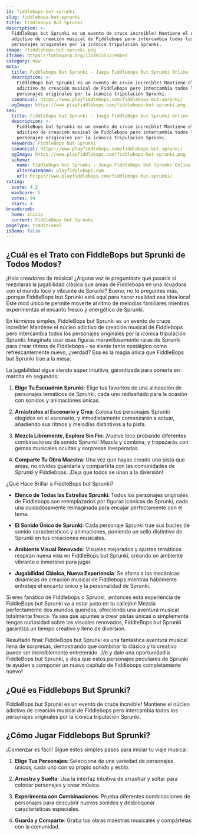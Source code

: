 ```yaml
---
id: fiddlebops-but-sprunki
slug: fiddlebops-but-sprunki
title: Fiddlebops But Sprunki
description: >-
  FiddleBops but Sprunki es un evento de cruce increíble! Mantiene el núcleo
  adictivo de creación musical de Fiddlebops pero intercambia todos los
  personajes originales por la icónica tripulación Sprunki.
image: /fiddlebops-but-sprunki.png
iframe: https://turbowarp.org/1114915532/embed
category: new
meta:
  title: Fiddlebops But Sprunki - Juega Fiddlebops But Sprunki Online
  description: >-
    FiddleBops but Sprunki es un evento de cruce increíble! Mantiene el núcleo
    adictivo de creación musical de Fiddlebops pero intercambia todos los
    personajes originales por la icónica tripulación Sprunki.
  canonical: https://www.playfiddlebops.com/fiddlebops-but-sprunki/
  ogImage: https://www.playfiddlebops.com/fiddlebops-but-sprunki.png
seo:
  title: FiddleBops but Sprunki - Juega FiddleBops but Sprunki Online
  description: >-
    FiddleBops but Sprunki es un evento de cruce increíble! Mantiene el núcleo
    adictivo de creación musical de Fiddlebops pero intercambia todos los
    personajes originales por la icónica tripulación Sprunki.
  keywords: FiddleBops but Sprunki
  canonical: https://www.playfiddlebops.com/fiddlebops-but-sprunki/
  ogImage: https://www.playfiddlebops.com/fiddlebops-but-sprunki.png
  schema:
    name: FiddleBops but Sprunki - Juega FiddleBops but Sprunki Online
    alternateName: playfiddlebops.com
    url: https://www.playfiddlebops.com/fiddlebops-but-sprunki/
rating:
  score: 4.2
  maxScore: 5
  votes: 94
  stars: 4
breadcrumb:
  home: inicio
  current: FiddleBops but Sprunki
pageType: traditional
isDemo: false
---
```


## ¿Cuál es el Trato con FiddleBops but Sprunki de Todos Modos?

¡Hola creadores de música! ¿Alguna vez te preguntaste qué pasaría si mezclaras la jugabilidad clásica que amas de Fiddlebops en una licuadora con el mundo loco y vibrante de Sprunki? Bueno, no te preguntes más, ¡porque FiddleBops but Sprunki está aquí para hacer realidad esa idea loca! Este mod único te permite moverte al ritmo de melodías familiares mientras experimentas el encanto fresco y energético de Sprunki.

En términos simples, FiddleBops but Sprunki es un evento de cruce increíble! Mantiene el núcleo adictivo de creación musical de Fiddlebops pero intercambia todos los personajes originales por la icónica tripulación Sprunki. Imagínate usar esas figuras maravillosamente raras de Sprunki para crear ritmos de Fiddlebops – se siente tanto nostálgico como refrescantemente nuevo, ¿verdad? Esa es la magia única que FiddleBops but Sprunki trae a la mesa.

La jugabilidad sigue siendo súper intuitiva, garantizada para ponerte en marcha en segundos:

1. **Elige Tu Escuadrón Sprunki**: Elige tus favoritos de una alineación de personajes temáticos de Sprunki, cada uno rediseñado para la ocasión con sonidos y animaciones únicas.

1. **Arrástralos al Escenario y Crea**: Coloca tus personajes Sprunki elegidos en el escenario, y inmediatamente comenzarán a actuar, añadiendo sus ritmos y melodías distintivos a tu pista.

1. **Mezcla Libremente, Explora Sin Fin**: ¡Vuelve loco probando diferentes combinaciones de sonido Sprunki! Mezcla y combina, y tropezarás con gemas musicales ocultas y sorpresas inesperadas.

1. **Comparte Tu Obra Maestra**: Una vez que hayas creado una pista que amas, no olvides guardarla y compartirla con las comunidades de Sprunki y Fiddlebops. ¡Deja que todos se unan a la diversión!

¿Qué Hace Brillar a FiddleBops but Sprunki?

- **Elenco de Todas las Estrellas Sprunki**: Todos los personajes originales de Fiddlebops son reemplazados por figuras icónicas de Sprunki, cada una cuidadosamente reimaginada para encajar perfectamente con el tema.

- **El Sonido Único de Sprunki**: Cada personaje Sprunki trae sus bucles de sonido característicos y animaciones, poniendo un sello distintivo de Sprunki en tus creaciones musicales.

- **Ambiente Visual Renovado**: Visuales mejorados y ajustes temáticos respiran nueva vida en FiddleBops but Sprunki, creando un ambiente vibrante e inmersivo para jugar.

- **Jugabilidad Clásica, Nueva Experiencia**: Se aferra a las mecánicas dinámicas de creación musical de Fiddlebops mientras hábilmente entreteje el encanto único y la personalidad de Sprunki.

Si eres fanático de Fiddlebops o Sprunki, ¡entonces esta experiencia de FiddleBops but Sprunki va a estar justo en tu callejón! Mezcla perfectamente dos mundos queridos, ofreciendo una aventura musical totalmente fresca. Ya sea que apuntes a crear pistas únicas o simplemente tengas curiosidad sobre los visuales renovados, FiddleBops but Sprunki garantiza un tiempo creativo y lleno de diversión.

Resultado final: FiddleBops but Sprunki es una fantástica aventura musical llena de sorpresas, demostrando que combinar lo clásico y lo creativo puede ser increíblemente entretenido. ¡Ve y dale una oportunidad a FiddleBops but Sprunki, y deja que estos personajes peculiares de Sprunki te ayuden a componer un nuevo capítulo de Fiddlebops completamente nuevo!

## ¿Qué es Fiddlebops But Sprunki?

FiddleBops but Sprunki es un evento de cruce increíble! Mantiene el núcleo adictivo de creación musical de Fiddlebops pero intercambia todos los personajes originales por la icónica tripulación Sprunki.

## ¿Cómo Jugar Fiddlebops But Sprunki?

¡Comenzar es fácil! Sigue estos simples pasos para iniciar tu viaje musical:

1. **Elige Tus Personajes**: Selecciona de una variedad de personajes únicos, cada uno con su propio sonido y estilo.

1. **Arrastra y Suelta**: Usa la interfaz intuitiva de arrastrar y soltar para colocar personajes y crear música.

1. **Experimenta con Combinaciones**: Prueba diferentes combinaciones de personajes para descubrir nuevos sonidos y desbloquear características especiales.

1. **Guarda y Comparte**: Graba tus obras maestras musicales y compártelas con la comunidad.